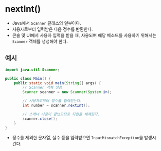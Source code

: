 # nextInt()
- Java에서 `Scanner` 클래스의 일부이다.
- 사용자로부터 입력받은 다음 정수를 반환한다.
- 콘솔 및 UI에서 사용자 입력을 받을 때, 사용되며 해당 메소드를 사용하기 위해서는 `Scanner` 객체를 생성해야 한다.

## 예시
```java
import java.util.Scanner;

public class Main() {
	public static void main(String[] args) {
		// Scanner 객체 생성
		Scanner scanner = new Scanner(System.in);

		// 사용자로부터 정수를 입력받는다.
		int number = scanner.nextInt();

		// 스캐너 사용이 끝났으므로 자원을 해제한다.
		scanner.close();
	}
}
```
- 정수를 제외한 문자열, 실수 등을 입력받으면 `InputMismatchException`을 발생시킨다.
